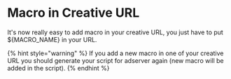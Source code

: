 # Macro in Creative URL

It's now really easy to add macro in your creative URL, you just have to put ${MACRO\_NAME} in your URL.

{% hint style="warning" %}
If you add a new macro in one of your creative URL you should generate your script for adserver again (new macro will be added in the script).
{% endhint %}


